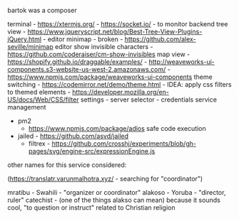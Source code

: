 


bartok was a composer


terminal
	- https://xtermjs.org/
	- https://socket.io/ - to monitor backend
tree view
	- https://www.jqueryscript.net/blog/Best-Tree-View-Plugins-jQuery.html
	-
editor minimap
	- broken - https://github.com/alex-seville/minimap
editor show invisible characters
	- https://github.com/coderaiser/cm-show-invisibles
map view
	- https://shopify.github.io/draggable/examples/
	- http://weaveworks-ui-components.s3-website-us-west-2.amazonaws.com/
	- https://www.npmjs.com/package/weaveworks-ui-components
theme switching
	- https://codemirror.net/demo/theme.html
	- IDEA: apply css filters to themed elements - https://developer.mozilla.org/en-US/docs/Web/CSS/filter
settings
	- server selector
	- credentials
service management
  - pm2
	- https://www.npmjs.com/package/adios
safe code execution
  - jailed - https://github.com/asvd/jailed
	- filtrex - https://github.com/crosshj/experiments/blob/gh-pages/svg/engine-src/expressionEngine.js


other names for this service considered:

(https://translatr.varunmalhotra.xyz/ - searching for "coordinator")

mratibu - Swahili - "organizer or coordinator"
alakoso - Yoruba - "director, ruler"
catechist - (one of the things alakso can mean) because it sounds cool, "to question or instruct" related to Christian religion


